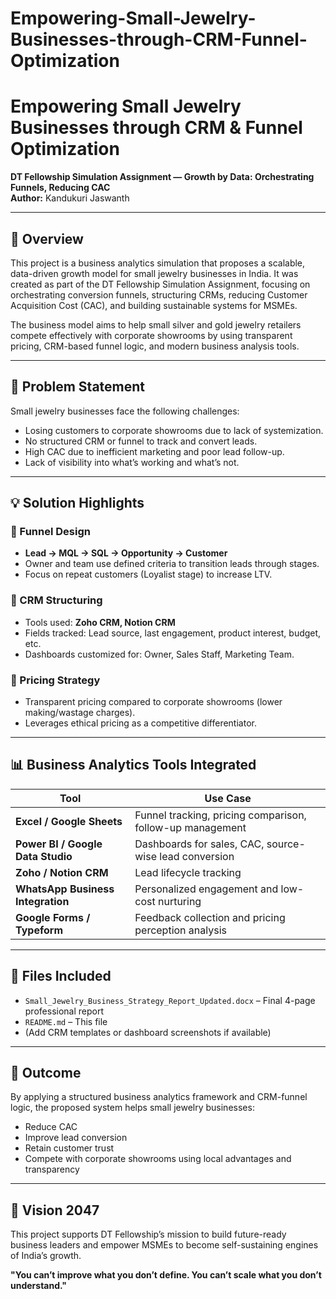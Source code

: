 # Empowering-Small-Jewelry-Businesses-through-CRM-Funnel-Optimization

# Empowering Small Jewelry Businesses through CRM & Funnel Optimization  
**DT Fellowship Simulation Assignment — Growth by Data: Orchestrating Funnels, Reducing CAC**  
**Author:** Kandukuri Jaswanth  

---

## 🧠 Overview

This project is a business analytics simulation that proposes a scalable, data-driven growth model for small jewelry businesses in India. It was created as part of the DT Fellowship Simulation Assignment, focusing on orchestrating conversion funnels, structuring CRMs, reducing Customer Acquisition Cost (CAC), and building sustainable systems for MSMEs.

The business model aims to help small silver and gold jewelry retailers compete effectively with corporate showrooms by using transparent pricing, CRM-based funnel logic, and modern business analysis tools.

---

## 📌 Problem Statement

Small jewelry businesses face the following challenges:
- Losing customers to corporate showrooms due to lack of systemization.
- No structured CRM or funnel to track and convert leads.
- High CAC due to inefficient marketing and poor lead follow-up.
- Lack of visibility into what’s working and what’s not.

---

## 💡 Solution Highlights

### 🔷 Funnel Design
- **Lead → MQL → SQL → Opportunity → Customer**
- Owner and team use defined criteria to transition leads through stages.
- Focus on repeat customers (Loyalist stage) to increase LTV.

### 🔷 CRM Structuring
- Tools used: **Zoho CRM, Notion CRM**
- Fields tracked: Lead source, last engagement, product interest, budget, etc.
- Dashboards customized for: Owner, Sales Staff, Marketing Team.

### 🔷 Pricing Strategy
- Transparent pricing compared to corporate showrooms (lower making/wastage charges).
- Leverages ethical pricing as a competitive differentiator.

---

## 📊 Business Analytics Tools Integrated

| Tool | Use Case |
|------|----------|
| **Excel / Google Sheets** | Funnel tracking, pricing comparison, follow-up management |
| **Power BI / Google Data Studio** | Dashboards for sales, CAC, source-wise lead conversion |
| **Zoho / Notion CRM** | Lead lifecycle tracking |
| **WhatsApp Business Integration** | Personalized engagement and low-cost nurturing |
| **Google Forms / Typeform** | Feedback collection and pricing perception analysis |

---

## 📁 Files Included

- `Small_Jewelry_Business_Strategy_Report_Updated.docx` – Final 4-page professional report  
- `README.md` – This file  
- (Add CRM templates or dashboard screenshots if available)

---

## 🎯 Outcome

By applying a structured business analytics framework and CRM-funnel logic, the proposed system helps small jewelry businesses:
- Reduce CAC
- Improve lead conversion
- Retain customer trust
- Compete with corporate showrooms using local advantages and transparency

---

## 🚀 Vision 2047

This project supports DT Fellowship’s mission to build future-ready business leaders and empower MSMEs to become self-sustaining engines of India’s growth.

**"You can’t improve what you don’t define. You can’t scale what you don’t understand."**


